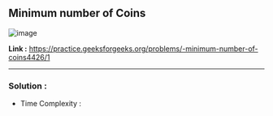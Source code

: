 ## Minimum number of Coins

![image](https://user-images.githubusercontent.com/23376002/200183851-abc76d0f-0547-456b-9eee-15e3d2dde1cd.png)


**Link :** https://practice.geeksforgeeks.org/problems/-minimum-number-of-coins4426/1

---------------------------------------------------------------------------------------------------------------------------------------------------------


### Solution :

- Time Complexity :


